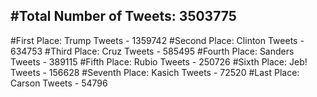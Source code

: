 #Total Number of Tweets: 3503775 
---
#First Place: Trump Tweets - 1359742
#Second Place: Clinton Tweets - 634753
#Third Place: Cruz Tweets - 585495
#Fourth Place: Sanders Tweets - 389115
#Fifth Place: Rubio Tweets - 250726
#Sixth Place: Jeb! Tweets - 156628
#Seventh Place: Kasich Tweets - 72520
#Last Place: Carson Tweets - 54796
